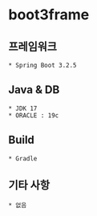 # boot3frame
## 프레임워크
    * Spring Boot 3.2.5
## Java & DB
    * JDK 17
    * ORACLE : 19c
## Build
    * Gradle

## 기타 사항
    * 없음
    
